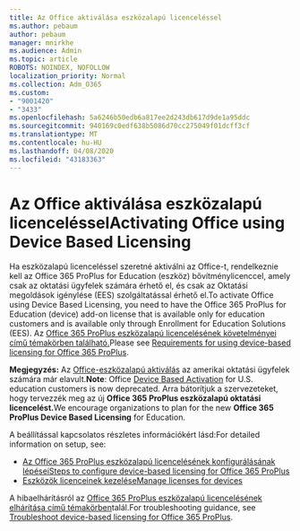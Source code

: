 ```yaml
---
title: Az Office aktiválása eszközalapú licenceléssel
ms.author: pebaum
author: pebaum
manager: mnirkhe
ms.audience: Admin
ms.topic: article
ROBOTS: NOINDEX, NOFOLLOW
localization_priority: Normal
ms.collection: Adm_O365
ms.custom:
- "9001420"
- "3433"
ms.openlocfilehash: 5a6246b50edb6a817ee2d243db617d9de1a95ddc
ms.sourcegitcommit: 940169c0edf638b5086d70cc275049f01dcff3cf
ms.translationtype: MT
ms.contentlocale: hu-HU
ms.lasthandoff: 04/08/2020
ms.locfileid: "43183363"
---
```

# <a name="activating-office-using-device-based-licensing"></a><span data-ttu-id="497f0-102">Az Office aktiválása eszközalapú licenceléssel</span><span class="sxs-lookup"><span data-stu-id="497f0-102">Activating Office using Device Based Licensing</span></span>

<span data-ttu-id="497f0-103">Ha eszközalapú licenceléssel szeretné aktiválni az Office-t, rendelkeznie kell az Office 365 ProPlus for Education (eszköz) bővítménylicenccel, amely csak az oktatási ügyfelek számára érhető el, és csak az Oktatási megoldások igénylése (EES) szolgáltatással érhető el.</span><span class="sxs-lookup"><span data-stu-id="497f0-103">To activate Office using Device Based Licensing, you need to have the Office 365 ProPlus for Education (device) add-on license that is available only for education customers and is available only through Enrollment for Education Solutions (EES).</span></span> <span data-ttu-id="497f0-104">Az [Office 365 ProPlus eszközalapú licencelésének követelményei című témakörben található.](https://docs.microsoft.com/deployoffice/device-based-licensing#requirements-for-using-device-based-licensing-for-office-365-proplus)</span><span class="sxs-lookup"><span data-stu-id="497f0-104">Please see [Requirements for using device-based licensing for Office 365 ProPlus](https://docs.microsoft.com/deployoffice/device-based-licensing#requirements-for-using-device-based-licensing-for-office-365-proplus).</span></span>

<span data-ttu-id="497f0-105">**Megjegyzés:** Az [Office-eszközalapú aktiválás](https://aka.ms/officedba) az amerikai oktatási ügyfelek számára már elavult.</span><span class="sxs-lookup"><span data-stu-id="497f0-105">**Note**: Office [Device Based Activation](https://aka.ms/officedba) for U.S. education customers is now deprecated.</span></span> <span data-ttu-id="497f0-106">Arra bátorítjuk a szervezeteket, hogy tervezzék meg az új **Office 365 ProPlus eszközalapú oktatási licencelést.**</span><span class="sxs-lookup"><span data-stu-id="497f0-106">We encourage organizations to plan for the new **Office 365 ProPlus Device Based Licensing** for Education.</span></span>

<span data-ttu-id="497f0-107">A beállítással kapcsolatos részletes információkért lásd:</span><span class="sxs-lookup"><span data-stu-id="497f0-107">For detailed information on setup, see:</span></span>
- [<span data-ttu-id="497f0-108">Az Office 365 ProPlus eszközalapú licencelésének konfigurálásának lépései</span><span class="sxs-lookup"><span data-stu-id="497f0-108">Steps to configure device-based licensing for Office 365 ProPlus</span></span>](https://docs.microsoft.com/deployoffice/device-based-licensing#steps-to-configure-device-based-licensing-for-office-365-proplus)
- [<span data-ttu-id="497f0-109">Eszközök licenceinek kezelése</span><span class="sxs-lookup"><span data-stu-id="497f0-109">Manage licenses for devices</span></span>](https://docs.microsoft.com/Office365/Admin/misc/manage-licenses-for-devices)

<span data-ttu-id="497f0-110">A hibaelhárításról az [Office 365 ProPlus eszközalapú licencelésének elhárítása című témakörben](https://docs.microsoft.com/deployoffice/device-based-licensing#troubleshoot-device-based-licensing-for-office-365-proplus)talál.</span><span class="sxs-lookup"><span data-stu-id="497f0-110">For troubleshooting guidance, see [Troubleshoot device-based licensing for Office 365 ProPlus](https://docs.microsoft.com/deployoffice/device-based-licensing#troubleshoot-device-based-licensing-for-office-365-proplus).</span></span>